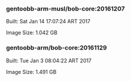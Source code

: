 ### gentoobb-arm-musl/bob-core:20161207
Built: Sat Jan 14 17:07:24 ART 2017

Image Size: 1.042 GB
### gentoobb-arm/bob-core:20161129
Built: Tue Jan  3 08:04:22 ART 2017

Image Size: 1.491 GB

